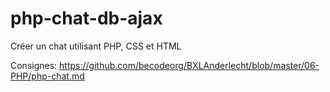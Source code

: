 # php-chat-db-ajax

Créer un chat utilisant PHP, CSS et HTML

Consignes:
https://github.com/becodeorg/BXLAnderlecht/blob/master/06-PHP/php-chat.md
